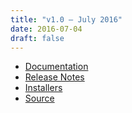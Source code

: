 ```yaml
---
title: "v1.0 — July 2016"
date: 2016-07-04
draft: false
---
```


* [Documentation](psi4manual/1.0.0/index.html)
* [Release Notes](https://github.com/psi4/psi4archive/releases/tag/1.0)
* [Installers](http://psicode.org/downloads-1.0.html)
* [Source](https://github.com/psi4/psi4archive/tree/1.0.x)

